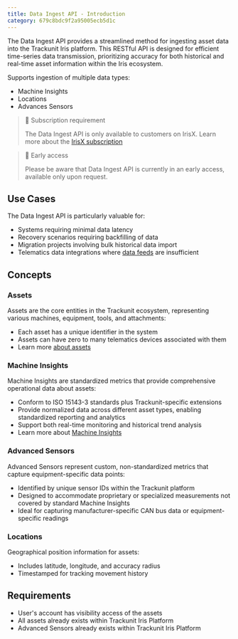 ```yaml
---
title: Data Ingest API - Introduction
category: 679c8bdc9f2a95005ecb5d1c
---
```


The Data Ingest API provides a streamlined method for ingesting asset data into the Trackunit Iris platform.
This RESTful API is designed for efficient time-series data transmission, prioritizing accuracy for both historical and real-time asset information within the Iris ecosystem.

Supports ingestion of multiple data types:
- Machine Insights
- Locations
- Advances Sensors

> 📘 Subscription requirement
>
> The Data Ingest API is only available to customers on IrisX. Learn more about the [IrisX subscription](https://developers.trackunit.com/docs/irisx-overview)

> 🚧 Early access
> 
> Please be aware that Data Ingest API is currently in an early access, available only upon request. 

## Use Cases

The Data Ingest API is particularly valuable for:

- Systems requiring minimal data latency
- Recovery scenarios requiring backfilling of data
- Migration projects involving bulk historical data import
- Telematics data integrations where [data feeds](https://new.manager.trackunit.com/marketplace?q=&c=DATA_FEEDS) are insufficient

## Concepts

### Assets

Assets are the core entities in the Trackunit ecosystem, representing various machines, equipment, tools, and attachments:

 - Each asset has a unique identifier in the system
 - Assets can have zero to many telematics devices associated with them
 - Learn more [about assets](https://developers.trackunit.com/reference/intro-asset-administration-apis)

### Machine Insights 

Machine Insights are standardized metrics that provide comprehensive operational data about assets:

- Conform to ISO 15143-3 standards plus Trackunit-specific extensions
- Provide normalized data across different asset types, enabling standardized reporting and analytics
- Support both real-time monitoring and historical trend analysis
- Learn more about [Machine Insights](https://developers.trackunit.com/reference/data-model)

### Advanced Sensors

Advanced Sensors represent custom, non-standardized metrics that capture equipment-specific data points:

- Identified by unique sensor IDs within the Trackunit platform
- Designed to accommodate proprietary or specialized measurements not covered by standard Machine Insights
- Ideal for capturing manufacturer-specific CAN bus data or equipment-specific readings

### Locations

Geographical position information for assets:

- Includes latitude, longitude, and accuracy radius
- Timestamped for tracking movement history

## Requirements

- User's account has visibility access of the assets
- All assets already exists within Trackunit Iris Platform
- Advanced Sensors already exists within Trackunit Iris Platform

